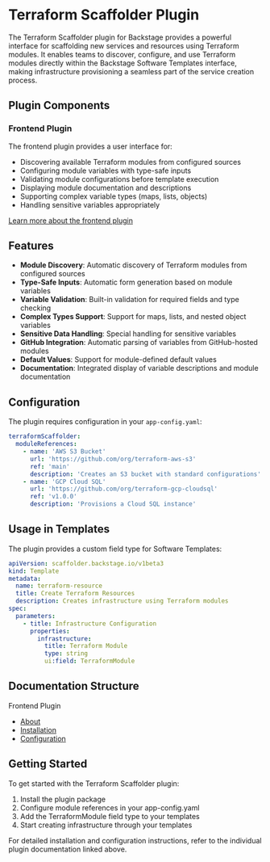 # Terraform Scaffolder Plugin

The Terraform Scaffolder plugin for Backstage provides a powerful interface for scaffolding new services and resources using Terraform modules. It enables teams to discover, configure, and use Terraform modules directly within the Backstage Software Templates interface, making infrastructure provisioning a seamless part of the service creation process.

## Plugin Components

### Frontend Plugin
The frontend plugin provides a user interface for:

- Discovering available Terraform modules from configured sources
- Configuring module variables with type-safe inputs
- Validating module configurations before template execution
- Displaying module documentation and descriptions
- Supporting complex variable types (maps, lists, objects)
- Handling sensitive variables appropriately

[Learn more about the frontend plugin](./frontend/about.md)

## Features

- **Module Discovery**: Automatic discovery of Terraform modules from configured sources
- **Type-Safe Inputs**: Automatic form generation based on module variables
- **Variable Validation**: Built-in validation for required fields and type checking
- **Complex Types Support**: Support for maps, lists, and nested object variables
- **Sensitive Data Handling**: Special handling for sensitive variables
- **GitHub Integration**: Automatic parsing of variables from GitHub-hosted modules
- **Default Values**: Support for module-defined default values
- **Documentation**: Integrated display of variable descriptions and module documentation

## Configuration

The plugin requires configuration in your `app-config.yaml`:

```yaml
terraformScaffolder:
  moduleReferences:
    - name: 'AWS S3 Bucket'
      url: 'https://github.com/org/terraform-aws-s3'
      ref: 'main'
      description: 'Creates an S3 bucket with standard configurations'
    - name: 'GCP Cloud SQL'
      url: 'https://github.com/org/terraform-gcp-cloudsql'
      ref: 'v1.0.0'
      description: 'Provisions a Cloud SQL instance'
```

## Usage in Templates

The plugin provides a custom field type for Software Templates:

```yaml
apiVersion: scaffolder.backstage.io/v1beta3
kind: Template
metadata:
  name: terraform-resource
  title: Create Terraform Resources
  description: Creates infrastructure using Terraform modules
spec:
  parameters:
    - title: Infrastructure Configuration
      properties:
        infrastructure:
          title: Terraform Module
          type: string
          ui:field: TerraformModule
```

## Documentation Structure

Frontend Plugin  
- [About](./frontend/about.md)  
- [Installation](./frontend/install.md)  
- [Configuration](./frontend/configure.md)  

## Getting Started

To get started with the Terraform Scaffolder plugin:

1. Install the plugin package
2. Configure module references in your app-config.yaml
3. Add the TerraformModule field type to your templates
4. Start creating infrastructure through your templates

For detailed installation and configuration instructions, refer to the individual plugin documentation linked above.
